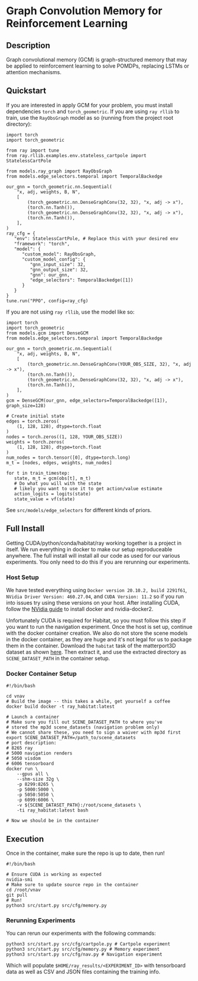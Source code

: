 # Graph Convolution Memory for Reinforcement Learning

## Description
Graph convolutional memory (GCM) is graph-structured memory that may be applied to reinforcement learning to solve POMDPs, replacing LSTMs or attention mechanisms.

## Quickstart
If you are interested in apply GCM for your problem, you must install dependencies `torch` and `torch_geometric`. If you are using `ray rllib` to train, use the `RayObsGraph` model as so (running from the project root directory):

```
import torch
import torch_geometric

from ray import tune
from ray.rllib.examples.env.stateless_cartpole import StatelessCartPole

from models.ray_graph import RayObsGraph
from models.edge_selectors.temporal import TemporalBackedge

our_gnn = torch_geometric.nn.Sequential(
    "x, adj, weights, B, N",
    [
        (torch_geometric.nn.DenseGraphConv(32, 32), "x, adj -> x"),
        (torch.nn.Tanh()),
        (torch_geometric.nn.DenseGraphConv(32, 32), "x, adj -> x"),
        (torch.nn.Tanh()),
    ],
)
ray_cfg = {
   "env": StatelessCartPole, # Replace this with your desired env
   "framework": "torch",
   "model": {
      "custom_model": RayObsGraph,
      "custom_model_config": {
         "gnn_input_size": 32,
         "gnn_output_size": 32,
         "gnn": our_gnn,
         "edge_selectors": TemporalBackedge([1])
      }
   }
}
tune.run("PPO", config=ray_cfg)
```

If you are not using `ray rllib`, use the model like so:

```
import torch
import torch_geometric
from models.gcm import DenseGCM
from models.edge_selectors.temporal import TemporalBackedge

our_gnn = torch_geometric.nn.Sequential(
    "x, adj, weights, B, N",
    [
        (torch_geometric.nn.DenseGraphConv(YOUR_OBS_SIZE, 32), "x, adj -> x"),
        (torch.nn.Tanh()),
        (torch_geometric.nn.DenseGraphConv(32, 32), "x, adj -> x"),
        (torch.nn.Tanh()),
    ],
)
gcm = DenseGCM(our_gnn, edge_selectors=TemporalBackedge([1]), graph_size=128)

# Create initial state
edges = torch.zeros(
    (1, 128, 128), dtype=torch.float
)
nodes = torch.zeros((1, 128, YOUR_OBS_SIZE))
weights = torch.zeros(
    (1, 128, 128), dtype=torch.float
)
num_nodes = torch.tensor([0], dtype=torch.long)
m_t = [nodes, edges, weights, num_nodes]

for t in train_timestep:
   state, m_t = gcm(obs[t], m_t)
   # Do what you will with the state
   # likely you want to use it to get action/value estimate
   action_logits = logits(state)
   state_value = vf(state)
```
See `src/models/edge_selectors` for different kinds of priors.
     

## Full Install
Getting CUDA/python/conda/habitat/ray working together is a project in itself. We run everything in docker to make our setup reproduceable anywhere. The full install will install all our code as used for our various experiments. You only need to do this if you are rerunning our experiments.

### Host Setup
We have tested everything using `Docker version 20.10.2, build 2291f61`, `NVidia Driver Version: 460.27.04`, and `CUDA Version: 11.2` so if you run into issues try using these versions on your host. After installing CUDA, follow the [NVidia guide](https://docs.nvidia.com/datacenter/cloud-native/container-toolkit/install-guide.html#docker) to install docker and nvidia-docker2.

Unfortunately CUDA is required for Habitat, so you must follow this step if you want to run the navigation experiment. Once the host is set up, continue with the docker container creation. We also do not store the scene models in the docker container, as they are huge and it's not legal for us to package them in the container. Download the `habitat` task of the matterport3D dataset as shown [here](https://github.com/facebookresearch/habitat-lab#data). Then extract it, and use the extracted directory as `SCENE_DATASET_PATH` in the container setup.

### Docker Container Setup
```
#!/bin/bash

cd vnav
# Build the image -- this takes a while, get yourself a coffee
docker build docker -t ray_habitat:latest

# Launch a container
# Make sure you fill out SCENE_DATASET_PATH to where you've
# stored the mp3d scene_datasets (navigation problem only)
# We cannot share these, you need to sign a waiver with mp3d first
export SCENE_DATASET_PATH=/path_to/scene_datasets
# port description:
# 8265 ray
# 5000 navigation renders
# 5050 visdom
# 6006 tensorboard
docker run \
    --gpus all \
    --shm-size 32g \
    -p 8299:8265 \
    -p 5000:5000 \
    -p 5050:5050 \
    -p 6099:6006 \
    -v ${SCENE_DATASET_PATH}:/root/scene_datasets \
    -ti ray_habitat:latest bash

# Now we should be in the container
```

## Execution
Once in the container, make sure the repo is up to date, then run!

```
#!/bin/bash

# Ensure CUDA is working as expected
nvidia-smi
# Make sure to update source repo in the container
cd /root/vnav
git pull
# Run!
python3 src/start.py src/cfg/memory.py
```

### Rerunning Experiments
You can rerun our experiments with the following commands:
```
python3 src/start.py src/cfg/cartpole.py # Cartpole experiment
python3 src/start.py src/cfg/memory.py # Memory experiment
python3 src/start.py src/cfg/nav.py # Navigation experiment
```

Which will populate `$HOME/ray_results/<EXPERIMENT_ID>` with tensorboard data as well as CSV and JSON files containing the training info.
